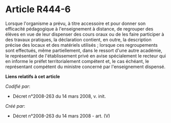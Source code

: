 # Article R444-6

Lorsque l'organisme a prévu, à titre accessoire et pour donner son efficacité pédagogique à l'enseignement à distance, de
regrouper des élèves en vue de leur dispenser des cours oraux ou de les faire participer à des travaux pratiques, la
déclaration contient, en outre, la description précise des locaux et des matériels utilisés ; lorsque ces regroupements sont
effectués, même partiellement, dans le ressort d'une autre académie, le représentant de l'établissement privé en avise
spécialement le recteur qui en informe le préfet territorialement compétent et, le cas échéant, le représentant compétent du
ministre concerné par l'enseignement dispensé.

**Liens relatifs à cet article**

_Codifié par_:

  - Décret n°2008-263 du 14 mars 2008, v. init.

_Créé par_:

  - Décret n°2008-263 du 14 mars 2008 - art. (V)
